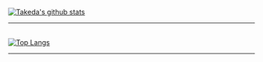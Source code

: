 [![Takeda's github stats](https://github-readme-stats.vercel.app/api?username=windware1203&show_icons=true&theme=cobalt)](https://github.com/windware1203/github-readme-stats)
<br><hr><br>
[![Top Langs](https://github-readme-stats.vercel.app/api/top-langs/?username=windware1203&layout=compact)](https://github.com/windware1203/github-readme-stats)
<br><hr><br>

